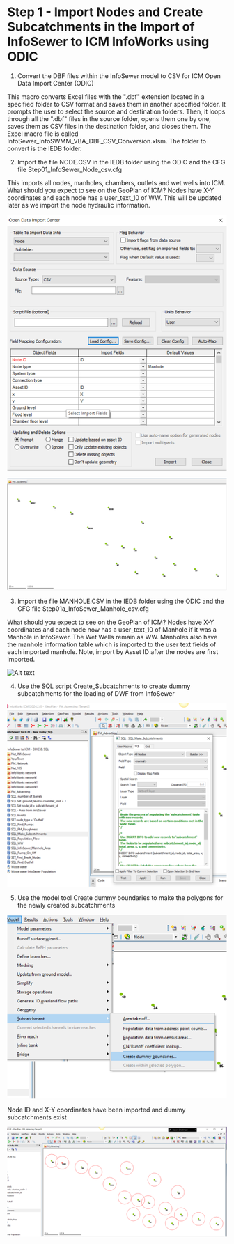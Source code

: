 # Step 1 - Import Nodes and Create Subcatchments in the Import of InfoSewer to ICM InfoWorks using ODIC

1. Convert the DBF files within the InfoSewer model to CSV for ICM Open Data Import Center (ODIC)

This macro converts Excel files with the ".dbf" extension located in a specified folder to CSV format and saves them in another specified folder. It prompts the user to select the source and destination folders. Then, it loops through all the ".dbf" files in the source folder, opens them one by one, saves them as CSV files in the destination folder, and closes them. The Excel macro file is called InfoSewer_InfoSWMM_VBA_DBF_CSV_Conversion.xlsm. The folder to convert is the IEDB folder.

2. Import the file NODE.CSV in the IEDB folder using the ODIC and the CFG file Step01_InfoSewer_Node_csv.cfg

This imports all nodes, manholes, chambers, outlets and wet wells into ICM. What should you expect to see on the GeoPlan of ICM? Nodes have X-Y coordinates and each node has a user_text_10 of WW. This will be updated later as we import the node hydraulic information.


![Alt text](./media/image-24.png)

![Alt text](./media/image-25.png)

3. Import the file MANHOLE.CSV in the IEDB folder using the ODIC and the CFG file Step01a_InfoSewer_Manhole_csv.cfg

What should you expect to see on the GeoPlan of ICM? Nodes have X-Y coordinates and each node now has a user_text_10 of Manhole if it was a Manhole in InfoSewer. The Wet Wells remain as WW. Manholes also have the manhole information table which is imported to the user text fields of each imported manhole. Note, import by Asset ID after the nodes are first imported.

![Alt text](image-26.png)


4. Use the SQL script Create_Subcatchments to create dummy subcatchments for the loading of DWF from InfoSewer 

![Alt text](./media/image-27.png)

5. Use the model tool Create dummy boundaries to make the polygons for the newly created subcatchments

![Alt text](./media/image-28.png)

Node ID and X-Y coordinates have been imported and dummy subcatchments exist

![Alt text](./media/image-29.png)